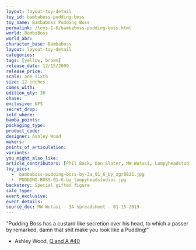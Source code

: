 ```yaml
---
layout: layout-toy-detail 
toy_id: bambaboss-pudding-boss
toy_name: Bambaboss Pudding Boss
permalink: /toys-1-6/bambaboss-pudding-boss.html
world: BambaBoss
world_abr:
character_base: Bambaboss
layout: layout-toy-detail
categories: 
tags: [yellow, brown]
release_date: 12/15/2009
release_price: 
scale: one sixth
size: 12 inches
comes_with: 
edition_qty: 30
chase: 
exclusive: NFS
secret_drop: 
sold_where: 
bamba_points: 
packaging_type: 
product_code:
designer: Ashley Wood
makers: 
points_of_articulation: 
variants: 
you_might_also_like: 
article_contributors: [Phil Back, Don Slater, MW Wutasi, Lumpyheadstudios, zgr0821]
toy_pics: 
  -  bambaboss-pudding-boss-by-3a_01_6_by_zgr0821.jpg
  -  PUDDING-BOSS-01-6-by_lumpyheadstudios.jpg
backstory: Special gifted figure
sale_type: 
event_exclusive: 
event_details: 
source_doc: MW Wutasi - 3A spreadsheet - 01-15-2019
---
```

"Pudding Boss has a custard like secretion over his head, to which a passer by remarked, damn that shit make you look like a Pudding!"

- Ashley Wood, <a href="https://www.worldofthreea.com/threea-production-blog/qa40" target="_blank">Q and A #40</a> 